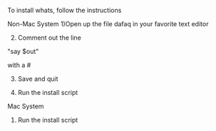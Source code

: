 To install whats, follow the instructions

Non-Mac System
1)Open up the file dafaq in your favorite text editor

2) Comment out the line 

"say $out"

with a #

3) Save and quit

4) Run the install script


Mac System
1) Run the install script
